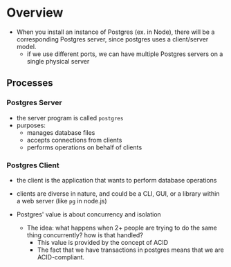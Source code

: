 
# Overview
- When you install an instance of Postgres (ex. in Node), there will be a corresponding Postgres server, since postgres uses a client/server model.
	- if we use different ports, we can have multiple Postgres servers on a single physical server

## Processes
### Postgres Server
- the server program is called `postgres`
- purposes:
	- manages database files
	- accepts connections from clients
	- performs operations on behalf of clients

### Postgres Client
- the client is the application that wants to perform database operations
- clients are diverse in nature, and could be a CLI, GUI, or a library within a web server (like `pg` in node.js)

- Postgres' value is about concurrency and isolation
	- The idea: what happens when 2+ people are trying to do the same thing concurrently? how is that handled?
		- This value is provided by the concept of ACID
		- The fact that we have transactions in postgres means that we are ACID-compliant.
